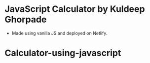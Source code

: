 # JavaScript Calculator by Kuldeep Ghorpade

- Made using vanilla JS and deployed on Netlify.
# Calculator-using-javascript
